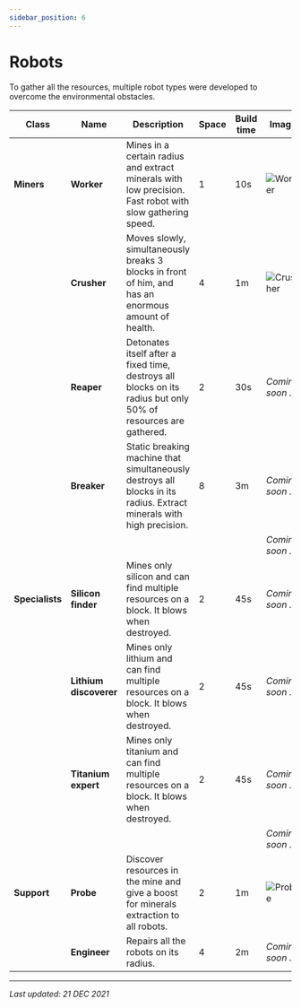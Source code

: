```yaml
---
sidebar_position: 6
---
```


# Robots

To gather all the resources, multiple robot types were developed to overcome the environmental obstacles.

| Class           | Name                   | Description                                                                                                          | Space | Build time | Image                               |
|-----------------|------------------------|----------------------------------------------------------------------------------------------------------------------|-------|------------|-------------------------------------|
| **Miners**      | **Worker**             | Mines in a certain radius and extract minerals with low precision. Fast robot with slow gathering speed.             | 1     | 10s        | ![Worker](/img/robots/worker.png)   |
|                 | **Crusher**            | Moves slowly, simultaneously breaks 3 blocks in front of him, and has an enormous amount of health.                  | 4     | 1m         | ![Crusher](/img/robots/crusher.png) |
|                 | **Reaper**             | Detonates itself after a fixed time, destroys all blocks on its radius but only 50% of resources are gathered.       | 2     | 30s        | *Coming soon ...*                   |
|                 | **Breaker**            | Static breaking machine that simultaneously destroys all blocks in its radius. Extract minerals with high precision. | 8     | 3m         | *Coming soon ...*                   |
|                 |                        |                                                                                                                      |       |            | *Coming soon ...*                   |
| **Specialists** | **Silicon finder**     | Mines only silicon and can find multiple resources on a block. It blows when destroyed.                              | 2     | 45s        | *Coming soon ...*                   |
|                 | **Lithium discoverer** | Mines only lithium and can find multiple resources on a block. It blows when destroyed.                              | 2     | 45s        | *Coming soon ...*                   |
|                 | **Titanium expert**    | Mines only titanium and can find multiple resources on a block. It blows when destroyed.                             | 2     | 45s        | *Coming soon ...*                   |
|                 |                        |                                                                                                                      |       |            | *Coming soon ...*                   |
| **Support**     | **Probe**              | Discover resources in the mine and give a boost for minerals extraction to all robots.                               | 2     | 1m         | ![Probe](/img/robots/probe.png)     |
|                 | **Engineer**           | Repairs all the robots on its radius.                                                                                | 4     | 2m         | *Coming soon ...*                   |

---

*Last updated: 21 DEC 2021*
